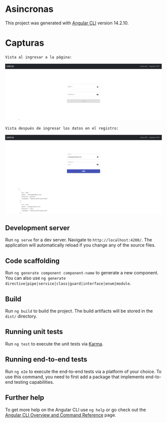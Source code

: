 # Asincronas

This project was generated with [Angular CLI](https://github.com/angular/angular-cli) version 14.2.10.

# Capturas

`Vista al ingresar a la página:`

![Al ingresar a la página:](https://github.com/ChizitosSh/S18-Servicios-Angular/blob/master/projects/s18-asincrona/src/assets/register-antes.png)

`Vista después de ingresar los datos en el registro:`

![Después de ingresar los datos en el registro:](https://github.com/ChizitosSh/S18-Servicios-Angular/blob/master/projects/s18-asincrona/src/assets/register-despues.png)

## Development server

Run `ng serve` for a dev server. Navigate to `http://localhost:4200/`. The application will automatically reload if you change any of the source files.

## Code scaffolding

Run `ng generate component component-name` to generate a new component. You can also use `ng generate directive|pipe|service|class|guard|interface|enum|module`.

## Build

Run `ng build` to build the project. The build artifacts will be stored in the `dist/` directory.

## Running unit tests

Run `ng test` to execute the unit tests via [Karma](https://karma-runner.github.io).

## Running end-to-end tests

Run `ng e2e` to execute the end-to-end tests via a platform of your choice. To use this command, you need to first add a package that implements end-to-end testing capabilities.

## Further help

To get more help on the Angular CLI use `ng help` or go check out the [Angular CLI Overview and Command Reference](https://angular.io/cli) page.
